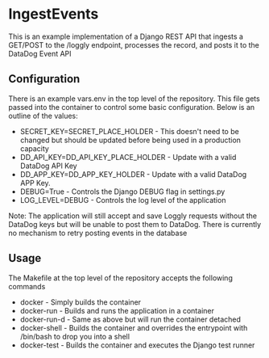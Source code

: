 # IngestEvents
This is an example implementation of a Django REST API that ingests a GET/POST to the /loggly endpoint, processes the record, and posts it to the DataDog Event API

## Configuration
There is an example vars.env in the top level of the repository. This file gets passed into the container to control some basic configuration.
Below is an outline of the values:
- SECRET_KEY=SECRET_PLACE_HOLDER - This doesn't need to be changed but should be updated before being used in a production capacity
- DD_API_KEY=DD_API_KEY_PLACE_HOLDER - Update with a valid DataDog API Key
- DD_APP_KEY=DD_APP_KEY_HOLDER - Update with a valid DataDog APP Key.
- DEBUG=True - Controls the Django DEBUG flag in settings.py
- LOG_LEVEL=DEBUG - Controls the log level of the application

Note: The application will still accept and save Loggly requests without the DataDog keys but will be unable to post them to DataDog. There is currently no mechanism to retry posting events in the database

## Usage
The Makefile at the top level of the repository accepts the following commands
- docker - Simply builds the container
- docker-run - Builds and runs the application in a container
- docker-run-d - Same as above but will run the container detached
- docker-shell - Builds the container and overrides the entrypoint with /bin/bash to drop you into a shell
- docker-test - Builds the container and executes the Django test runner